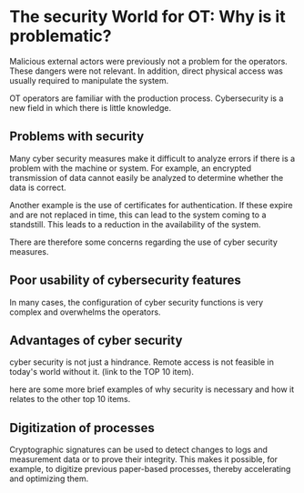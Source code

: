 # The security World for OT: Why is it problematic?

Malicious external actors were previously not a problem for the operators.
These dangers were not relevant. In addition, direct physical access was
usually required to manipulate the system.

OT operators are familiar with the production process. Cybersecurity is a
new field in which there is little knowledge.

## Problems with security

Many cyber security measures make it difficult to analyze errors if there
is a problem with the machine or system. For example, an encrypted
transmission of data cannot easily be analyzed to determine whether
the data is correct. 

Another example is the use of certificates for authentication. If these expire
and are not replaced in time, this can lead to the system coming to a standstill.
This leads to a reduction in the availability of the system. 

There are therefore some concerns regarding the use of cyber security measures.

## Poor usability of cybersecurity features

In many cases, the configuration of cyber security functions is very complex
and overwhelms the operators.

## Advantages of cyber security

cyber security is not just a hindrance. Remote access is not feasible in today's
world without it. (link to the TOP 10 item).

here are some more brief examples of why security is necessary and how it relates to the other top 10 items.

## Digitization of processes

Cryptographic signatures can be used to detect changes to logs and measurement data
or to prove their integrity. This makes it possible, for example, to digitize previous 
paper-based processes, thereby accelerating and optimizing them.
